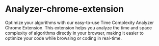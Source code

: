 # Analyzer-chrome-extension
Optimize your algorithms with our easy-to-use Time Complexity Analyzer Chrome Extension. This extension helps you analyze the time and space complexity of algorithms directly in your browser, making it easier to optimize your code while browsing or coding in real-time.
